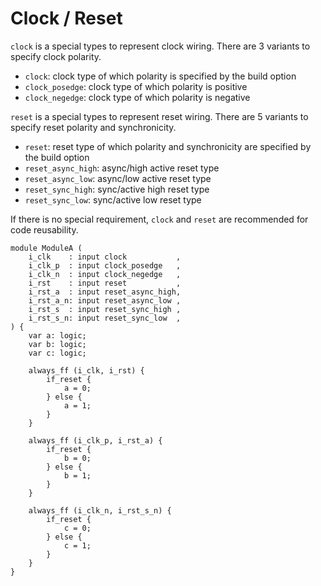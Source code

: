 # Clock / Reset

`clock` is a special types to represent clock wiring. 
There are 3 variants to specify clock polarity.

* `clock`: clock type of which polarity is specified by the build option
* `clock_posedge`: clock type of which polarity is positive
* `clock_negedge`: clock type of which polarity is negative

`reset` is a special types to represent reset wiring. 
There are 5 variants to specify reset polarity and synchronicity.

* `reset`: reset type of which polarity and synchronicity are specified by the build option
* `reset_async_high`: async/high active reset type
* `reset_async_low`: async/low active reset type
* `reset_sync_high`: sync/active high reset type
* `reset_sync_low`: sync/active low reset type

If there is no special requirement, `clock` and `reset` are recommended for code reusability.

```veryl,playground
module ModuleA (
    i_clk    : input clock           ,
    i_clk_p  : input clock_posedge   ,
    i_clk_n  : input clock_negedge   ,
    i_rst    : input reset           ,
    i_rst_a  : input reset_async_high,
    i_rst_a_n: input reset_async_low ,
    i_rst_s  : input reset_sync_high ,
    i_rst_s_n: input reset_sync_low  ,
) {
    var a: logic;
    var b: logic;
    var c: logic;

    always_ff (i_clk, i_rst) {
        if_reset {
            a = 0;
        } else {
            a = 1;
        }
    }

    always_ff (i_clk_p, i_rst_a) {
        if_reset {
            b = 0;
        } else {
            b = 1;
        }
    }

    always_ff (i_clk_n, i_rst_s_n) {
        if_reset {
            c = 0;
        } else {
            c = 1;
        }
    }
}
```
